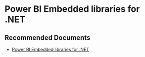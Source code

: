   <properties
	pageTitle="power bi embedded libraries for .net"
	description="power bi embedded libraries for .net"
	service="microsoft.PowerBIDedicated"
	resource="capacities"
	authors="pjfreitas"
	ms.author="pfreitas"	
	displayOrder="560"
	selfHelpType="generic"
	supportTopicIds="32628131"
	productPesIds="16334"
	cloudEnvironments="public, MoonCake, fairfax" 
	articleId="59f8542b-ce47-d1de-fc43-66d5a54361f6"
	ownershipId="ASEP_ContentService_Placeholder"
/>

# Power BI Embedded libraries for .NET

## **Recommended Documents**

* [Power BI Embedded libraries for .NET](https://docs.microsoft.com/dotnet/api/overview/azure/powerbi-embedded?view=azure-dotnet)
